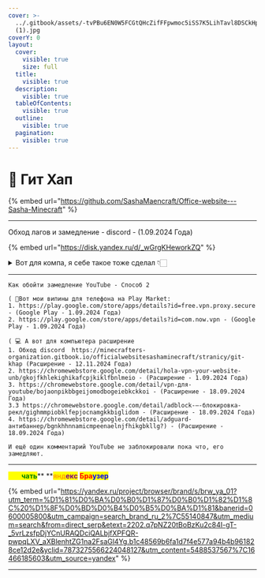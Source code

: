 ```yaml
---
cover: >-
  ../.gitbook/assets/-tvPBu6EN0W5FCGtQHcZifFFpwmoc5iSS7K5LihTavl8DSCkHpZhvfl2LvJHqd08ongjgjAN
  (1).jpg
coverY: 0
layout:
  cover:
    visible: true
    size: full
  title:
    visible: true
  description:
    visible: true
  tableOfContents:
    visible: true
  outline:
    visible: true
  pagination:
    visible: true
---
```


# 📌 Гит Хап

{% embed url="https://github.com/SashaMaencraft/Office-website---Sasha-Minecraft" %}

***

Обход лагов и замедление - discord - (1.09.2024 Года)

{% embed url="https://disk.yandex.ru/d/_wGrgKHeworkZQ" %}

<details>

<summary>Вот для компа, я себе такое тоже сделал 👇🏻</summary>

Оживляем discord — добрые люди уже выложили

([https://github.com/ValdikSS/GoodbyeDPI/issues/378](https://disk.yandex.ru/d/\_wGrgKHeworkZQ)) гайд.;

• Запускаем файл 1\_russia\_blacklist.cmd. Если выбивает ошибку, запускаем от имени администратора (для этого надо правой кнопкой мыши нажать на файл,там будет плашка), либо жмём «Подробнее» — «Выполнить»;

</details>

***

```
Как обойти замедление YouTube - Способ 2

( 📱Вот мои випины для телефона на Play Market:
1. https://play.google.com/store/apps/details?id=free.vpn.proxy.secure - (Google Play - 1.09.2024 Года)
2. https://play.google.com/store/apps/details?id=com.now.vpn - (Google Play - 1.09.2024 Года)

( 💻 А вот для компьютера расширение
1. Обход discord  https://minecrafters-organization.gitbook.io/officialwebsitesashaminecraft/stranicy/git-khap (Расширение - 12.11.2024 Года)
2. https://chromewebstore.google.com/detail/hola-vpn-your-website-unb/gkojfkhlekighikafcpjkiklfbnlmeio - (Расширение - 1.09.2024 Года)
3. https://chromewebstore.google.com/detail/vpn-для-youtube/bojaonpikbbgeijomodbogeiebkckkoi - (Расширение - 18.09.2024 Года)
3.3 https://chromewebstore.google.com/detail/adblock-–-блокировка-рекл/gighmmpiobklfepjocnamgkkbiglidom - (Расширение - 18.09.2024 Года)
4. https://chromewebstore.google.com/detail/adguard-антибаннер/bgnkhhnnamicmpeenaelnjfhikgbkllg?) - (Расширение - 18.09.2024 Года)

И ещё один комментарий YouTube не заблокировали пока что, его замедляют.
```

***

<mark style="color:yellow;">**Ска**</mark><mark style="color:green;">**чать**</mark>\*\* \*\*<mark style="color:orange;">**янд**</mark><mark style="color:purple;">**екс**</mark> <mark style="color:red;">**Бра**</mark><mark style="color:blue;">**узер**</mark>

{% embed url="https://yandex.ru/project/browser/brand/s/brw_ya_01?utm_term=%D1%81%D0%BA%D0%B0%D1%87%D0%B0%D1%82%D1%8C%20%D1%8F%D0%BD%D0%B4%D0%B5%D0%BA%D1%81&banerid=0600005800&utm_campaign=search_brand_ru_2%7C55140847&utm_medium=search&from=direct_serp&etext=2202.q7pNZ20tBoBzKu2c84I-gT-_5vrLzsfpDjYCnURAQDciQALbjfXPFQR-pwpqLXV_aXBlenhtZG1na2FsaGl4Yg.b1c48569b6fa1d7f4e577a94b4b961828ce12d2e&yclid=7873275566224048127&utm_content=5488537567%7C16466185603&utm_source=yandex" %}

***
